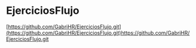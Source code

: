 # EjerciciosFlujo
[https://github.com/GabriHR/EjerciciosFlujo.git](https://github.com/GabriHR/EjerciciosFlujo.git)https://github.com/GabriHR/EjerciciosFlujo.git
